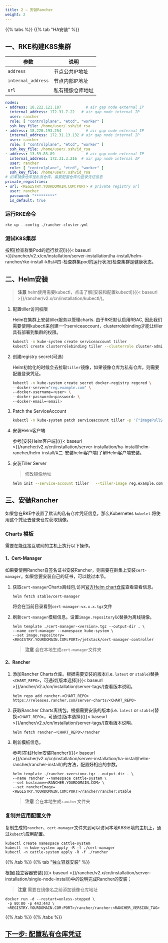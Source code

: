 ```yaml
---
title: 2 — 安装Rancher
weight: 2
---
```


{{% tabs %}}
{{% tab "HA安装" %}}
## 一、RKE构建K8S集群

| 参数 | 说明                                                           |
| ----------------------- | --------------------------------------------------------------------- |
| `address`               | 节点公共IP地址|
| `internal_address`      | 节点内部IP地址     |
| `url`                   | 私有镜像仓库地址                                   |

```yaml
nodes:
- address: 18.222.121.187           # air gap node external IP
  internal_address: 172.31.7.22   # air gap node internal IP
  user: rancher
  role: [ "controlplane", "etcd", "worker" ]
  ssh_key_file: /home/user/.ssh/id_rsa
- address: 18.220.193.254           # air gap node external IP
  internal_address: 172.31.13.132 # air gap node internal IP
  user: rancher
  role: [ "controlplane", "etcd", "worker" ]
  ssh_key_file: /home/user/.ssh/id_rsa
- address: 13.59.83.89              # air gap node external IP
  internal_address: 172.31.3.216  # air gap node internal IP
  user: rancher
  role: [ "controlplane", "etcd", "worker" ]
  ssh_key_file: /home/user/.ssh/id_rsa
# 如果镜像仓库是私有仓库，需要配置仓库的登录凭证信息
private_registries:
- url: <REGISTRY.YOURDOMAIN.COM:PORT> # private registry url
  user: rancher
  password: "*********"
  is_default: true
```

### 运行RKE命令

```plain
rke up --config ./rancher-cluster.yml
```

### 测试K8S集群

按照[检查群集Pod的运行状况l]({{< baseurl >}}/rancher/v2.x/cn/installation/server-installation/ha-install/helm-rancher/rke-install-k8s/#四-检查群集pod的运行状况)检查集群是健康状态。

## 二、Helm安装

>**注意** helm使用需要kubectl，点击了解[安装和配置kubectl]({{< baseurl >}}/rancher/v2.x/cn/installation/kubectl/)。

1. 配置tiller访问权限

    Helm在集群上安装tiller服务以管理charts. 由于RKE默认启用RBAC, 因此我们需要使用kubectl来创建一个serviceaccount，clusterrolebinding才能让tiller具有部署到集群的权限。

    ```bash
    kubectl -n kube-system create serviceaccount tiller
    kubectl create clusterrolebinding tiller --clusterrole cluster-admin --serviceaccount=kube-system:tiller
    ```
2. 创建registry secret(可选）

    Helm初始化的时候会去拉取`tiller`镜像，如果镜像仓库为私有仓库，则需要配置登录凭证。

    ```bash
    kubectl -n kube-system create secret docker-registry regcred \
    --docker-server="reg.example.com" \
    --docker-username=<user> \
    --docker-password=<password> \
    --docker-email=<email>
    ```
3. Patch the ServiceAccount

    ```bash
    kubectl -n kube-system patch serviceaccount tiller -p '{"imagePullSecrets": [{"name\": "regcred"}]}'
    ```
4. 安装Helm客户端

    参考[安装Helm客户端]({{< baseurl >}}/rancher/v2.x/cn/installation/server-installation/ha-install/helm-rancher/helm-install/#二-安装helm客户端)了解Helm客户端安装。

5. 安装Tiller Server

    >修改镜像地址

    ```bash
    helm init --service-account tiller   --tiller-image reg.example.com/xxx/tiller:v2.11.0
    ```

## 三、安装Rancher

如果您在RKE中设置了默认的私有仓库凭证信息，那么Kubernetes `kubelet` 将使用这个凭证去登录仓库获取镜像。

### Charts 模板

需要在能连接互联网的主机上执行以下操作。

#### 1、Cert-Manager

如果要使用Rancher自签名证书安装Rancher，则需要在群集上安装`cert-manager`。如果您要安装自己的证书，可以跳过本节。

1. 获取`cert-manager`Charts离线包,访问[官方Helm chart仓库](https://github.com/helm/charts/tree/master/stable)查看查看信息。

    ```plain
    helm fetch stable/cert-manager
    ```
    将会在当前目录看到`cert-manager-vx.x.x.tgz`文件

2. 刷新`cert-manager`模板信息。设置`image.repository`以替换为离线镜像。

    ```plain
    helm template ./cert-manager-<version>.tgz --output-dir . \
    --name cert-manager --namespace kube-system \
    --set image.repository=<REGISTRY.YOURDOMAIN.COM:PORT>/jetstack/cert-manager-controller
    ```
    >**注意** 会在本地生成`cert-manager`文件夹

#### 2、Rancher

1. 添加Rancher Charts仓库。根据需要安装的版本(i.e. `latest` or `stable`)替换`<CHART_REPO>`，可通过[版本选择]({{< baseurl >}}/ancher/v2.x/cn/installation/server-tags/)查看版本说明。

    ```plain
    helm repo add rancher-<CHART_REPO> https://releases.rancher.com/server-charts/<CHART_REPO>
    ```

2. 获取Rancher Charts离线包。根据需要安装的版本(i.e. `latest` or `stable`)替换`<CHART_REPO>`，可通过[版本选择]({{< baseurl >}}/ancher/v2.x/cn/installation/server-tags/)查看版本说明。

    ```plain
    helm fetch rancher-<CHART_REPO>/rancher
    ```
3. 刷新模板信息。

    参考[在线Helm安装Rancher]({{< baseurl >}}/rancher/v2.x/cn/installation/server-installation/ha-install/helm-rancher/rancher-install/)的方法，配置好相应的参数。

    ```plain
    helm template ./rancher-<version>.tgz --output-dir . \
    --name rancher --namespace cattle-system \
    --set hostname=<RANCHER.YOURDOMAIN.COM> \
    --set rancherImage=<REGISTRY.YOURDOMAIN.COM:PORT>/rancher/rancher:stable
    ```
    >**注意** 会在本地生成`rancher`文件夹

### 复制并应用配置文件

复制生成的`rancher`、`cert-manager`文件夹到可以访问本地K8S环境的主机上，通过`kubectl`应用配置。

```plain
kubectl create namespace cattle-system
kubectl -n kube-system apply -R -f ./cert-manager
kubectl -n cattle-system apply -R -f ./rancher
```

{{% /tab %}}
{{% tab "独立容器安装" %}}

根据[独立容器安装]({{< baseurl >}}/rancher/v2.x/cn/installation/server-installation/single-node-install/)中的说明完成Rancher的安装；

> **注意**
>需要在镜像名之前添加镜像仓库地址

```plain
docker run -d --restart=unless-stopped \
 -p 80:80 -p 443:443 \
 <REGISTRY.YOURDOMAIN.COM:PORT>/rancher/rancher:<RANCHER_VERSION_TAG>
```

{{% /tab %}}
{{% /tabs %}}

## [下一步: 配置私有仓库凭证](../config-rancher-for-private-reg/)